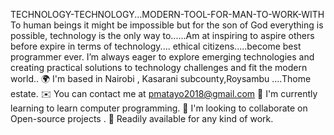  TECHNOLOGY-TECHNOLOGY...MODERN-TOOL-FOR-MAN-TO-WORK-WITH
To human beings it might be impossible but   for the son of God everything is possible, technology is the only way to......Am at inspiring to aspire others before expire in terms of technology.... ethical citizens.....become best programmer ever.
I’m always eager to explore emerging technologies and creating practical solutions to technology challenges and fit the modern world..
🌍 I'm based in Nairobi , Kasarani subcounty,Roysambu ....Thome estate.
✉️ You can contact me at pmatayo2018@gmail.com
🧠 I'm currently learning to learn computer programming.
👥 I'm looking to collaborate on Open-source projects .
💬 Readily available for any kind of work.
